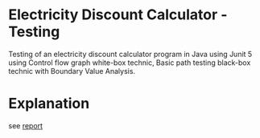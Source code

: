 # Electricity Discount Calculator - Testing

Testing of an electricity discount calculator program in Java using Junit 5 using Control flow graph white-box technic, Basic path testing black-box technic with Boundary Value Analysis.

# Explanation

see [report](report/report.pdf)
